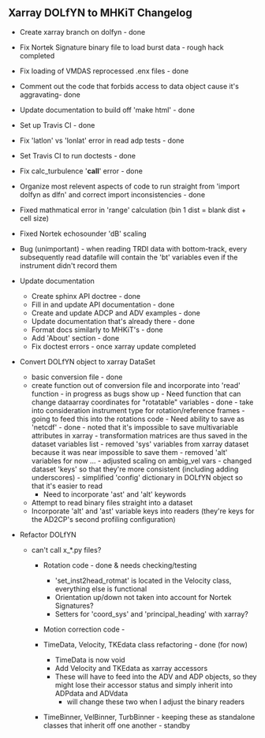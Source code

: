 Xarray DOLfYN to MHKiT Changelog
------------------------------------------
- Create xarray branch on dolfyn - done
- Fix Nortek Signature binary file to load burst data - rough hack completed
- Fix loading of VMDAS reprocessed .enx files - done
- Comment out the code that forbids access to data object cause it's aggravating- done
- Update documentation to build off 'make html' - done
- Set up Travis CI - done
- Fix 'latlon' vs 'lonlat' error in read adp tests - done
- Set Travis CI to run doctests - done
- Fix calc_turbulence '__call__' error - done
- Organize most relevent aspects of code to run straight from 'import dolfyn as dlfn' and correct import inconsistencies - done
- Fixed mathmatical error in 'range' calculation (bin 1 dist = blank dist + cell size)
- Fixed Nortek echosounder 'dB' scaling
- Bug (unimportant) - when reading TRDI data with bottom-track, every subsequently read datafile will contain the 'bt' variables even if the instrument didn't record them

- Update documentation
	- Create sphinx API doctree - done
	- Fill in and update API documentation - done
	- Create and update ADCP and ADV examples - done
	- Update documentation that's already there - done
	- Format docs similarly to MHKiT's - done
	- Add 'About' section - done
	- Fix doctest errors - once xarray update completed
	
- Convert DOLfYN object to xarray DataSet
	- basic conversion file - done
	- create function out of conversion file and incorporate into 'read' function - in progress as bugs show up
			- Need function that can change dataarray coordinates for "rotatable" variables - done
				- take into consideration instrument type for rotation/reference frames
				- going to feed this into the rotations code
			- Need ability to save as 'netcdf' - done
				- noted that it's impossible to save multivariable attributes in xarray
				- transformation matrices are thus saved in the dataset variables list
			- removed 'sys' variables from xarray dataset because it was near impossible to save them
			- removed 'alt' variables for now ...
			- adjusted scaling on ambig_vel vars
			- changed dataset 'keys' so that they're more consistent (including adding underscores)
			- simplified 'config' dictionary in DOLfYN object so that it's easier to read
		- Need to incorporate 'ast' and 'alt' keywords
	- Attempt to read binary files straight into a dataset
	- Incorporate 'alt' and 'ast' variable keys into readers (they're keys for the AD2CP's second profiling configuration)
	
- Refactor DOLfYN
	- can't call x_*.py files?
		- Rotation code - done & needs checking/testing
			- 'set_inst2head_rotmat' is located in the Velocity class, everything else is functional
			- Orientation up/down not taken into account for Nortek Signatures?
			- Setters for 'coord_sys' and 'principal_heading' with xarray?
			
		- Motion correction code - 
			
		- TimeData, Velocity, TKEdata class refactoring - done (for now)
			- TimeData is now void
			- Add Velocity and TKEdata as xarray accessors
			- These will have to feed into the ADV and ADP objects, so they might lose their accessor status and simply inherit into ADPdata and ADVdata
				- will change these two when I adjust the binary readers
			
		- TimeBinner, VelBinner, TurbBinner - keeping these as standalone classes that inherit off one another - standby
			
	